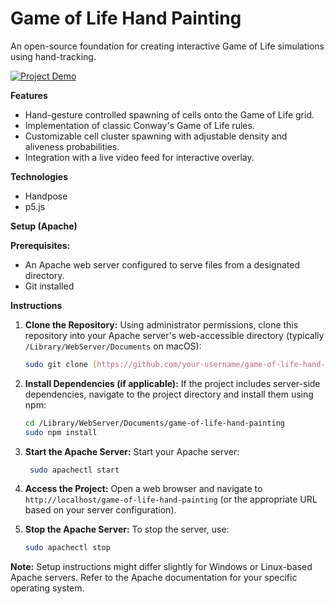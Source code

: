 # Game of Life Hand Painting

An open-source foundation for creating interactive Game of Life simulations using hand-tracking.

[![Project Demo](life-hand-painting-demo.gif)](life-hand-painting-demo.gif) 

**Features**

*   Hand-gesture controlled spawning of cells onto the Game of Life grid. 
*   Implementation of classic Conway's Game of Life rules.
*   Customizable cell cluster spawning with adjustable density and aliveness probabilities.
*   Integration with a live video feed for interactive overlay.

**Technologies**

*   Handpose 
*   p5.js

**Setup (Apache)**

**Prerequisites:**
*   An Apache web server configured to serve files from a designated directory.
*   Git installed

**Instructions**

1.  **Clone the Repository:**  Using administrator permissions, clone this repository into your Apache server's web-accessible directory (typically `/Library/WebServer/Documents` on macOS):

    ```bash
    sudo git clone [https://github.com/your-username/game-of-life-hand-painting](https://github.com/your-username/game-of-life-hand-painting) /Library/WebServer/Documents
    ``` 

2.  **Install Dependencies (if applicable):**  If the project includes server-side dependencies, navigate to the project directory and install them using npm:

    ```bash
    cd /Library/WebServer/Documents/game-of-life-hand-painting
    sudo npm install 
    ```

3.  **Start the Apache Server:**  Start your Apache server:

    ```bash
     sudo apachectl start
    ```

4.  **Access the Project:** Open a web browser and navigate to `http://localhost/game-of-life-hand-painting` (or the appropriate URL based on your server configuration).

5.  **Stop the Apache Server:** To stop the server, use: 

    ```bash
    sudo apachectl stop
    ``` 

**Note:**  Setup instructions might differ slightly for Windows or Linux-based Apache servers.  Refer to the Apache documentation for your specific operating system. 
